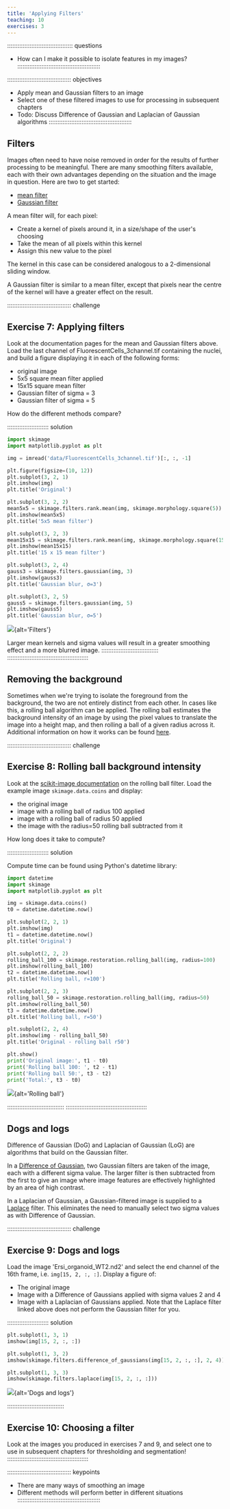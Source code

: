 ```yaml
---
title: 'Applying Filters'
teaching: 10
exercises: 3
---
```


:::::::::::::::::::::::::::::::::::::: questions
- How can I make it possible to isolate features in my images?
::::::::::::::::::::::::::::::::::::::::::::::::

::::::::::::::::::::::::::::::::::::: objectives
- Apply mean and Gaussian filters to an image
- Select one of these filtered images to use for processing in subsequent chapters
- Todo: Discuss Difference of Gaussian and Laplacian of Gaussian algorithms
::::::::::::::::::::::::::::::::::::::::::::::::

## Filters

Images often need to have noise removed in order for the results of further
processing to be meaningful. There are many smoothing filters available, each
with their own advantages depending on the situation and the image in question.
Here are two to get started:

- [mean filter](https://scikit-image.org/docs/stable/api/skimage.filters.rank.html#skimage.filters.rank.mean)
- [Gaussian filter](https://scikit-image.org/docs/stable/api/skimage.filters.html#skimage.filters.Gaussian)

A mean filter will, for each pixel:

  - Create a kernel of pixels around it, in a size/shape of the user's choosing
  - Take the mean of all pixels within this kernel
  - Assign this new value to the pixel

The kernel in this case can be considered analogous to a 2-dimensional sliding window.

A Gaussian filter is similar to a mean filter, except that pixels near the centre of
the kernel will have a greater effect on the result.

::::::::::::::::::::::::::::::::::::: challenge 
## Exercise 7: Applying filters

Look at the documentation pages for the mean and Gaussian filters above. Load the last channel
of FluorescentCells_3channel.tif containing the nuclei, and build a figure displaying it in each
of the following forms:

- original image
- 5x5 square mean filter applied
- 15x15 square mean filter
- Gaussian filter of sigma = 3
- Gaussian filter of sigma = 5

How do the different methods compare?

:::::::::::::::::::::::: solution
```python
import skimage
import matplotlib.pyplot as plt

img = imread('data/FluorescentCells_3channel.tif')[:, :, -1]

plt.figure(figsize=(10, 12))
plt.subplot(3, 2, 1)
plt.imshow(img)
plt.title('Original')

plt.subplot(3, 2, 2)
mean5x5 = skimage.filters.rank.mean(img, skimage.morphology.square(5))
plt.imshow(mean5x5)
plt.title('5x5 mean filter')

plt.subplot(3, 2, 3)
mean15x15 = skimage.filters.rank.mean(img, skimage.morphology.square(15))
plt.imshow(mean15x15)
plt.title('15 x 15 mean filter')

plt.subplot(3, 2, 4)
gauss3 = skimage.filters.gaussian(img, 3)
plt.imshow(gauss3)
plt.title('Gaussian blur, σ=3')

plt.subplot(3, 2, 5)
gauss5 = skimage.filters.gaussian(img, 5)
plt.imshow(gauss5)
plt.title('Gaussian blur, σ=5')
```

![](fig/2_1_filters.jpg){alt='Filters'}

Larger mean kernels and sigma values will result in a greater smoothing
effect and a more blurred image.
:::::::::::::::::::::::::::::::::
:::::::::::::::::::::::::::::::::::::::::::::::

## Removing the background

Sometimes when we're trying to isolate the foreground from the background, the two
are not entirely distinct from each other. In cases like this, a rolling ball
algorithm can be applied. The rolling ball estimates the background intensity of an
image by using the pixel values to translate the image into a height map, and then
rolling a ball of a given radius across it. Additional information on how it works
can be found [here](https://www.researchgate.net/figure/Schematic-diagram-of-background-subtraction-by-the-rolling-ball-method-the-histogram_fig3_319985119).

::::::::::::::::::::::::::::::::::::: challenge
## Exercise 8: Rolling ball background intensity

Look at the [scikit-image documentation](https://scikit-image.org/docs/stable/auto_examples/segmentation/plot_rolling_ball.html)
on the rolling ball filter. Load the example image `skimage.data.coins` and display:

- the original image
- image with a rolling ball of radius 100 applied
- image with a rolling ball of radius 50 applied
- the image with the radius=50 rolling ball subtracted from it

How long does it take to compute?

:::::::::::::::::::::::: solution 

Compute time can be found using Python's datetime library:

```python
import datetime
import skimage
import matplotlib.pyplot as plt

img = skimage.data.coins()
t0 = datetime.datetime.now()

plt.subplot(2, 2, 1)
plt.imshow(img)
t1 = datetime.datetime.now()
plt.title('Original')

plt.subplot(2, 2, 2)
rolling_ball_100 = skimage.restoration.rolling_ball(img, radius=100)
plt.imshow(rolling_ball_100)
t2 = datetime.datetime.now()
plt.title('Rolling ball, r=100')

plt.subplot(2, 2, 3)
rolling_ball_50 = skimage.restoration.rolling_ball(img, radius=50)
plt.imshow(rolling_ball_50)
t3 = datetime.datetime.now()
plt.title('Rolling ball, r=50')

plt.subplot(2, 2, 4)
plt.imshow(img - rolling_ball_50)
plt.title('Original - rolling ball r50')

plt.show()
print('Original image:', t1 - t0)
print('Rolling ball 100: ', t2 - t1)
print('Rolling ball 50:', t3 - t2)
print('Total:', t3 - t0)
```

![](fig/2_2_rolling_ball.jpg){alt='Rolling ball'}

:::::::::::::::::::::::::::::::::
:::::::::::::::::::::::::::::::::::::::::::::::

## Dogs and logs

Difference of Gaussian (DoG) and Laplacian of Gaussian (LoG) are algorithms that build on
the Gaussian filter.

In a [Difference of Gaussian](https://scikit-image.org/docs/stable/api/skimage.filters.html#skimage.filters.difference_of_gaussians),
two Gaussian filters are taken of the image, each with a different sigma value.
The larger filter is then subtracted from the first to give an image where image
features are effectively highlighted by an area of high contrast.

In a Laplacian of Gaussian, a Gaussian-filtered image is supplied to a
[Laplace](https://scikit-image.org/docs/stable/api/skimage.filters.html#skimage.filters.laplace)
filter. This eliminates the need to manually select two sigma values as with Difference of Gaussian.

::::::::::::::::::::::::::::::::::::: challenge
## Exercise 9: Dogs and logs

Load the image 'Ersi_organoid_WT2.nd2' and select the end channel of the 16th
frame, i.e. `img[15, 2, :, :]`. Display a figure of:

- The original image
- Image with a Difference of Gaussians applied with sigma values 2 and 4
- Image with a Laplacian of Gaussians applied. Note that the Laplace filter linked
  above does not perform the Gaussian filter for you.

:::::::::::::::::::::::: solution 

```python
plt.subplot(1, 3, 1)
imshow(img[15, 2, :, :])

plt.subplot(1, 3, 2)
imshow(skimage.filters.difference_of_gaussians(img[15, 2, :, :], 2, 4))

plt.subplot(1, 3, 3)
imshow(skimage.filters.laplace(img[15, 2, :, :]))
```

![](fig/2_3_dogs_and_logs.jpg){alt='Dogs and logs'}

:::::::::::::::::::::::::::::::::

## Exercise 10: Choosing a filter

Look at the images you produced in exercises 7 and 9, and select one to use in
subsequent chapters for thresholding and segmentation!
:::::::::::::::::::::::::::::::::::::::::::::::

::::::::::::::::::::::::::::::::::::: keypoints 
- There are many ways of smoothing an image
- Different methods will perform better in different situations
::::::::::::::::::::::::::::::::::::::::::::::::
